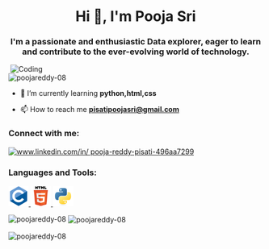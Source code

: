 <h1 align="center">Hi 👋, I'm Pooja Sri</h1>
<h3 align="center">I'm a passionate and enthusiastic Data explorer, eager to learn and contribute to the ever-evolving world of technology.</h3>
<img align="right" alt="Coding" width="500" src="https://mir-s3-cdn-cf.behance.net/project_modules/disp/601014116770475.6068beff4640a.gif">


<p align="left"> <img src="https://komarev.com/ghpvc/?username=poojareddy-08&label=Profile%20views&color=0e75b6&style=flat" alt="poojareddy-08" /> </p>

- 🌱 I’m currently learning **python,html,css**

- 📫 How to reach me **pisatipoojasri@gmail.com**

<h3 align="left">Connect with me:</h3>
<p align="left">
<a href="https://linkedin.com/in/www.linkedin.com/in/ pooja-reddy-pisati-496aa7299" target="blank"><img align="center" src="https://raw.githubusercontent.com/rahuldkjain/github-profile-readme-generator/master/src/images/icons/Social/linked-in-alt.svg" alt="www.linkedin.com/in/ pooja-reddy-pisati-496aa7299" height="30" width="40" /></a>
</p>

<h3 align="left">Languages and Tools:</h3>
<p align="left"> <a href="https://www.cprogramming.com/" target="_blank" rel="noreferrer"> <img src="https://raw.githubusercontent.com/devicons/devicon/master/icons/c/c-original.svg" alt="c" width="40" height="40"/> </a> <a href="https://www.w3.org/html/" target="_blank" rel="noreferrer"> <img src="https://raw.githubusercontent.com/devicons/devicon/master/icons/html5/html5-original-wordmark.svg" alt="html5" width="40" height="40"/> </a> <a href="https://www.python.org" target="_blank" rel="noreferrer"> <img src="https://raw.githubusercontent.com/devicons/devicon/master/icons/python/python-original.svg" alt="python" width="40" height="40"/> </a> </p>

<p><img align="left" src="https://github-readme-stats.vercel.app/api/top-langs?username=poojareddy-08&show_icons=true&locale=en&layout=compact" alt="poojareddy-08" /></p>

<p>&nbsp;<img align="center" src="https://github-readme-stats.vercel.app/api?username=poojareddy-08&show_icons=true&locale=en" alt="poojareddy-08" /></p>

<p><img align="center" src="https://github-readme-streak-stats.herokuapp.com/?user=poojareddy-08&" alt="poojareddy-08" /></p>
